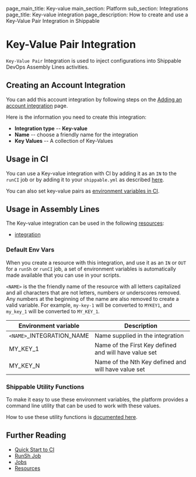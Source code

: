 page_main_title: Key-value
main_section: Platform
sub_section: Integrations
page_title: Key-value integration
page_description: How to create and use a Key-Value Pair Integration in Shippable

# Key-Value Pair Integration

`Key-Value Pair` Integration is used to inject configurations into Shippable DevOps Assembly Lines activities.

## Creating an Account Integration

You can add this account integration by following steps on the [Adding an account integration](/platform/tutorial/integration/howto-crud-integration/) page.

Here is the information you need to create this integration:

* **Integration type** -- **Key-value**
* **Name** -- choose a friendly name for the integration
* **Key Values** -- A collection of Key-Values

## Usage in CI

You can use a Key-value integration with CI by adding it as an `IN` to the `runCI` job or by adding it to your `shippable.yml` as described [here](/platform/tutorial/integration/howto-use-key-value-in-runci/).

You can also set key-value pairs as [environment variables in CI](/ci/env-vars/#usrEnv).

## Usage in Assembly Lines

The Key-value integration can be used in the following [resources](/platform/workflow/resource/overview/):

* [integration](/platform/workflow/resource/integration)

### Default Env Vars

When you create a resource with this integration, and use it as an `IN` or `OUT` for a `runSh` or `runCI` job, a set of environment variables is automatically made available that you can use in your scripts.

`<NAME>` is the the friendly name of the resource with all letters capitalized and all characters that are not letters, numbers or underscores removed. Any numbers at the beginning of the name are also removed to create a valid variable. For example, `my-key-1` will be converted to `MYKEY1`, and `my_key_1` will be converted to `MY_KEY_1`.

| Environment variable						| Description                         |
| ------------- 								|------------------------------------ |
| `<NAME>`\_INTEGRATION\_NAME   			| Name supplied in the integration |
| MY_KEY_1											| Name of the First Key defined and will have value set |
| MY_KEY_N											| Name of the Nth Key defined and will have value set |

### Shippable Utility Functions
To make it easy to use these environment variables, the platform provides a command line utility that can be used to work with these values.

How to use these utility functions is [documented here](/platform/tutorial/workflow/using-shipctl).

## Further Reading
* [Quick Start to CI](/getting-started/ci-sample)
* [RunSh Job](/platform/workflow/job/runsh)
* [Jobs](/platform/workflow/job/overview)
* [Resources](/platform/workflow/resource/overview)
